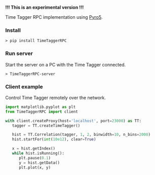 
**!!! This is an experimental version !!!**

Time Tagger RPC implementation using [Pyro5](https://pypi.org/project/Pyro5/).


### Install

```
> pip install TimeTaggerRPC
```

### Run server
Start the server on a PC with the Time Tagger connected.

```
> TimeTaggerRPC-server
```

### Client example
Control Time Tagger remotely over the network.


```python
import matplotlib.pyplot as plt
from TimeTaggerRPC import client

with client.createProxy(host='localhost', port=23000) as TT:
   tagger = TT.createTimeTagger()

   hist = TT.Correlation(tagger, 1, 2, binwidth=10, n_bins=2000)
   hist.startFor(int(10e12), clear=True)

   x = hist.getIndex()
   while hist.isRunning():
      plt.pause(0.1)
      y = hist.getData()
      plt.plot(x, y)
```